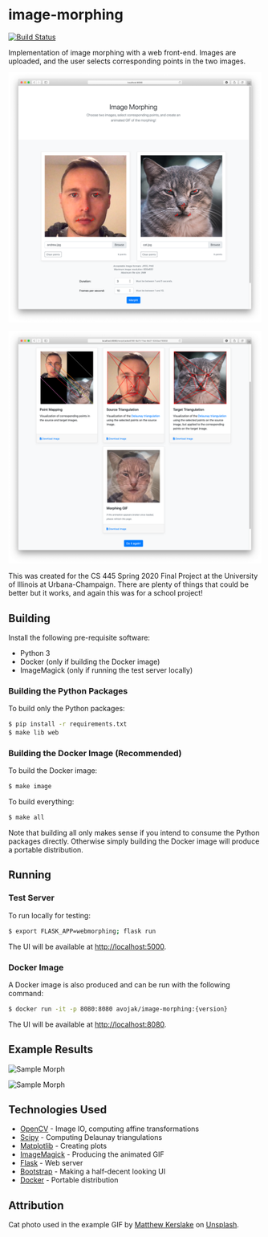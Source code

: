 # image-morphing

[![Build Status](https://travis-ci.com/avojak/image-morphing.svg?token=7woVhJy8YaHrvHwYkFnY&branch=master)](https://travis-ci.com/avojak/image-morphing)

Implementation of image morphing with a web front-end. Images are uploaded, 
and the user selects corresponding points in the two images.

![Input Home Page](examples/inputs.png)

![Results Page](examples/outputs.png)

This was created for the CS 445 Spring 2020 Final Project at the University of Illinois at Urbana-Champaign.
There are plenty of things that could be better but it works, and again this was for a school project!

## Building

Install the following pre-requisite software:

* Python 3
* Docker (only if building the Docker image)
* ImageMagick (only if running the test server locally)

### Building the Python Packages

To build only the Python packages:

```bash
$ pip install -r requirements.txt
$ make lib web
```

### Building the Docker Image (Recommended)

To build the Docker image:

```bash
$ make image
```

To build everything:

```bash
$ make all
```

Note that building all only makes sense if you intend to consume the Python packages directly. Otherwise simply
building the Docker image will produce a portable distribution.

## Running

### Test Server

To run locally for testing:

```bash
$ export FLASK_APP=webmorphing; flask run
```

The UI will be available at [http://localhost:5000](http://localhost:5000).

### Docker Image

A Docker image is also produced and can be run with the following command:

```bash
$ docker run -it -p 8080:8080 avojak/image-morphing:{version}
```

The UI will be available at [http://localhost:8080](http://localhost:8080).

## Example Results

![Sample Morph](examples/morph.gif)

![Sample Morph](examples/morphing-4.gif)



## Technologies Used

* [OpenCV](https://pypi.org/project/opencv-python/) - Image IO, computing affine transformations
* [Scipy](https://pypi.org/project/scipy/) - Computing Delaunay triangulations
* [Matplotlib](https://pypi.org/project/matplotlib/) - Creating plots
* [ImageMagick](http://www.imagemagick.org) - Producing the animated GIF
* [Flask](https://pypi.org/project/Flask/) - Web server
* [Bootstrap](https://getbootstrap.com) - Making a half-decent looking UI
* [Docker](https://www.docker.com) - Portable distribution

## Attribution

Cat photo used in the example GIF by [Matthew Kerslake](https://unsplash.com/@mattkerslake?utm_source=unsplash&utm_medium=referral&utm_content=creditCopyText) on [Unsplash](https://unsplash.com/s/photos/cat?utm_source=unsplash&utm_medium=referral&utm_content=creditCopyText).
